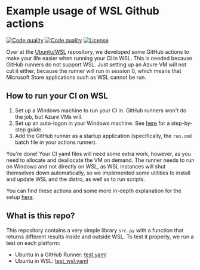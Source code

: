 # Example usage of WSL Github actions

[![Code quality](https://github.com/ubuntu/wsl-actions-example/actions/workflows/test.yaml/badge.svg)](https://github.com/ubuntu/wsl-actions-example/actions/workflows/test.yaml)
[![Code quality](https://github.com/ubuntu/wsl-actions-example/actions/workflows/test_wsl.yaml/badge.svg)](https://github.com/ubuntu/wsl-actions-example/actions/workflows/test_wsl.yaml)
[![License](https://img.shields.io/badge/License-MIT-blue.svg)](https://github.com/ubuntu/gowsl/blob/main/LICENSE)

Over at the [Ubuntu/WSL](https://github.com/ubuntu/WSL) repository, we developed some GitHub actions to
make your life easier when running your CI in WSL. This is needed because GitHub runners do not support
WSL. Just setting up an Azure VM will not cut it either, because the runner will run in session 0, which means
that Microsoft Store applications such as WSL cannot be run.

## How to run your CI on WSL
1. Set up a Windows machine to run your CI in. GitHub runners won't do the job, but Azure VMs will.
2. Set up an auto-logon in your Windows machine. See [here](https://learn.microsoft.com/en-us/troubleshoot/windows-server/user-profiles-and-logon/turn-on-automatic-logon) for a step-by-step guide.
3. Add the GitHub runner as a startup application (specifically, the `run.cmd` batch file in your actions runner).

You're done! Your CI yaml files will need some extra work, however, as you need to allocate and deallocate the VM on demand.
The runner needs to run on Windows and not directly on WSL, as WSL instances will shut themselves down automatically, so we
implemented some utilities to install and update WSL and the distro, as well as to run scripts.

You can find these actions and some more in-depth explanation for the setup [here](github.com/Ubuntu/WSL/.github/actions).

## What is this repo?
This repository contains a very simple library `src.py` with a function that returns different results inside and outside WSL.
To test it properly, we run a test on each platform:
- Ubuntu in a GitHub Runner: [test.yaml](./.github/workflows/test.yaml)
- Ubuntu in WSL: [test_wsl.yaml](./.github/workflows/test_wsl.yaml)

